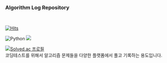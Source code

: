 
### Algorithm Log Repository

<br>

[![Hits](https://hits.seeyoufarm.com/api/count/incr/badge.svg?url=https%3A%2F%2Fgithub.com%2FIanToo2%2FBAEKJOON_python&count_bg=%2379C83D&title_bg=%23555555&icon=&icon_color=%23E7E7E7&title=hits&edge_flat=false)](https://hits.seeyoufarm.com)

![Python](https://img.shields.io/badge/Python-3776AB.svg?&style=for-the-badge&logo=Python&logoColor=white)
  <img src="https://img.shields.io/badge/Java-ED8B00?style=for-the-badge&logo=openjdk&logoColor=white"/>

[![Solved.ac
프로필](http://mazassumnida.wtf/api/v2/generate_badge?boj=rlawjddla0203)](https://solved.ac/rlawjddla0203)
<br>
코딩테스트를 위해서 알고리즘 문제들을 다양한 플랫폼에서 풀고 기록하는 용도입니다.
